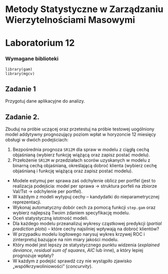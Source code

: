 
# Metody Statystyczne w Zarządzaniu Wierzytelnościami Masowymi
# Laboratorium 12



### Wymagane biblioteki 

```
library(gam)
library(mgcv)
```

## Zadanie 1

Przygotuj dane aplikacyjne do analizy.

## Zadanie 2. 

Zbuduj na próbie uczącej oraz przetestuj na próbie testowej uogólniony model addytywny prognozujący poziom wpłat w horyzoncie 12 miesięcy obsługi w dwóch podejściach:

  1. Bezpośrednia prognoza `SR12M` dla spraw w modelu z ciągłą cechą objaśnianą (wybierz funkcję wiążącą oraz zapisz postać modelu).
  2. Przełożenie `SR12M` w przedziałach scorów uzyskanych w modelu z binarną cechą objaśnianą, określającą dobroć klienta (wybierz cechę objaśnianą i funkcję wiążącą oraz zapisz postać modelu).

* Modele estymuj per sprawa zaś odchylenie oblicz per portfel (jest to realizacja podejścia: model per sprawa &rarr; struktura porfeli na zbiorze Val/Tst &rarr; odchylenie per portfel).
* W każdym z modeli wytypuj cechy &ndash; kandydatki do nieparametrycznej reprezentacji.
* Wykonaj automatyczny dobór cech za pomocą funkcji `step.gam`  oraz wybierz najlepszą Twoim zdaniem specyfikację modelu.
* Oceń statystyczną istotność modeli.
* Dla każdego modelu przeanalizuj wykresy cząstkowej predykcji (*partial prediction plots*) – które cechy najsilniej wpływają na dobroć klientów?
* W przypadku modelu logitowego narysuj wykres krzywej ROC i zinterpretuj bazujące na nim miary jakości modelu. 
* Który model jest lepszy ze statystycznego punktu widzenia (*explained deviance*, *residual sum of squares*, *AIC* lub inne), a który lepiej prognozuje wpłaty?
* W każdym z podejść sprawdź czy nie wystąpiło zjawisko „współkrzywoliniowości” (*concurvity*). 
